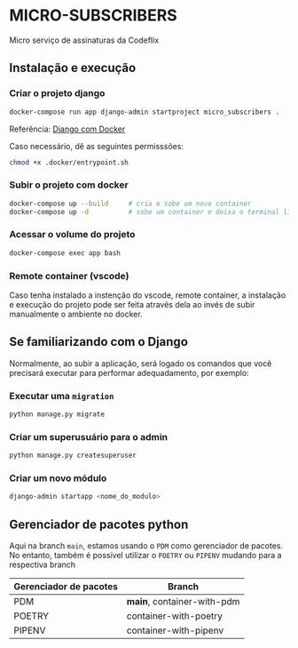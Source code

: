 # MICRO-SUBSCRIBERS

Micro serviço de assinaturas da Codeflix

## Instalação e execução

### Criar o projeto django

```bash
docker-compose run app django-admin startproject micro_subscribers .
```

Referência: [Django com Docker](https://docs.docker.com/samples/django/)

Caso necessário, dê as seguintes permisssões:

```bash
chmod +x .docker/entrypoint.sh
```

### Subir o projeto com docker

```bash
docker-compose up --build     # cria e sobe um novo container
docker-compose up -d          # sobe um container e deixa o terminal livre
```

### Acessar o volume do projeto

```bash
docker-compose exec app bash
```

### Remote container (vscode)

Caso tenha instalado a instenção do vscode, remote container, a instalação e execução do projeto pode ser feita através dela ao invés de subir manualmente o ambiente no docker.

## Se familiarizando com o Django

Normalmente, ao subir a aplicação, será logado os comandos que você precisará executar para performar adequadamento, por exemplo:

### Executar uma `migration`

```bash
python manage.py migrate
```

### Criar um superusuário para o admin

```bash
python manage.py createsuperuser
```

### Criar um novo módulo

```bash
django-admin startapp <nome_do_modulo>
```

## Gerenciador de pacotes python

Aqui na branch `main`, estamos usando o `PDM` como gerenciador de pacotes. No entanto, também é possível utilizar o `POETRY` ou `PIPENV` mudando para a respectiva branch

| Gerenciador de pacotes | Branch                       |
| ---------------------- | ---------------------------- |
| PDM                    | **main**, container-with-pdm |
| POETRY                 | container-with-poetry        |
| PIPENV                 | container-with-pipenv        |
